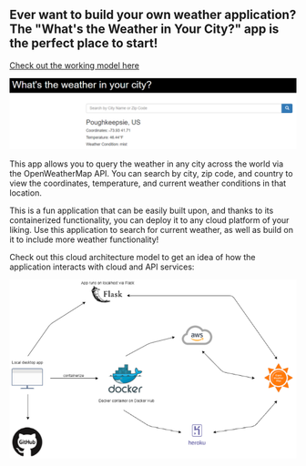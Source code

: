 ## Ever want to build your own weather application? The "What's the Weather in Your City?" app is the perfect place to start! 
  
[Check out the working model here](https://venuto-weather.herokuapp.com)  

![](images/myapppic.PNG)

This app allows you to query the weather in any city across the world via the OpenWeatherMap API. You can search by city, zip code, and country to view the coordinates, temperature, and current weather conditions in that location.
  
This is a fun application that can be easily built upon, and thanks to its containerized functionality, you can deploy it to any cloud platform of your liking. Use this application to search for current weather, as well as build on it to include more weather functionality!
  
Check out this cloud architecture model to get an idea of how the application interacts with cloud and API services:
  
![](images/cloud_arch3.png)
